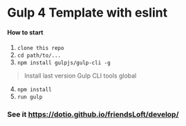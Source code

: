 # Gulp 4 Template with eslint

#### How to start

1. ```clone this repo```
2. ```cd path/to/...```
3. ```npm install gulpjs/gulp-cli -g```  
> Install last version Gulp CLI tools global

4. ```npm install```
6. ```run gulp``` 


### See it https://dotio.github.io/friendsLoft/develop/
